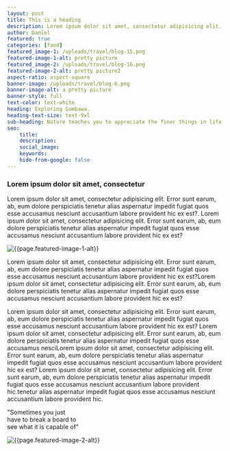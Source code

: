 ```yaml
---
layout: post
title: This is a heading
description: Lorem ipsum dolor sit amet, consectetur adipisicing elit. Error sunt earum, ab, eum dolore perspiciatis tenetur alias aspernatur
author: Daniel
featured: true
categories: [food]
featured_image-1: /uploads/travel/blog-15.png
featured-image-1-alt: pretty picture
featured_image-2: /uploads/travel/blog-16.png
featured-image-2-alt: pretty picture2
aspect-ratio: aspect-square
banner-image: /uploads/travel/blog-6.png
banner-image-alt: a pretty picture
banner-style: full
text-color: text-white
heading: Exploring Sumbawa.
heading-text-size: text-9xl
sub-heading: Nature teaches you to appreciate the finer things in life, to be present, live in the moment and just breathe.
seo: 
    title: 
    description: 
    social_image: 
    keywords: 
    hide-from-google: false
---
```


<h3 class="text-2xl text-normal py-16">Lorem ipsum dolor sit amet, consectetur </h3>

<p>Lorem ipsum dolor sit amet, consectetur adipisicing elit. Error sunt earum, ab, eum dolore perspiciatis tenetur alias aspernatur impedit fugiat quos esse accusamus nesciunt accusantium labore provident hic ex est?.
Lorem ipsum dolor sit amet, consectetur adipisicing elit. Error sunt earum, ab, eum dolore perspiciatis tenetur alias aspernatur impedit fugiat quos esse accusamus nesciunt accusantium labore provident hic ex est?</p>

<img class="inline-block items-center" src="{{page.featured_image-1}}" alt="{{page.featured-image-1-alt}}">

<p> Lorem ipsum dolor sit amet, consectetur adipisicing elit. Error sunt earum, ab, eum dolore perspiciatis tenetur alias aspernatur impedit fugiat quos esse accusamus nesciunt accusantium labore provident hic ex est?Lorem ipsum dolor sit amet, consectetur adipisicing elit. Error sunt earum, ab, eum dolore perspiciatis tenetur alias aspernatur impedit fugiat quos esse accusamus nesciunt accusantium labore provident hic ex est?</p>

<p>Lorem ipsum dolor sit amet, consectetur adipisicing elit. Error sunt earum, ab, eum dolore perspiciatis tenetur alias aspernatur impedit fugiat quos esse accusamus nesciunt accusantium labore provident hic ex est?
Lorem ipsum dolor sit amet, consectetur adipisicing elit. Error sunt earum, ab, eum dolore perspiciatis tenetur alias aspernatur impedit fugiat quos esse accusamus nesciLorem ipsum dolor sit amet, consectetur adipisicing elit. Error sunt earum, ab, eum dolore perspiciatis tenetur alias aspernatur impedit fugiat quos esse accusamus nesciunt accusantium labore provident hic ex est? Lorem ipsum dolor sit amet, consectetur adipisicing elit. Error sunt earum, ab, eum dolore perspiciatis tenetur alias aspernatur impedit fugiat quos esse accusamus nesciunt accusantium labore provident hic.tenetur alias aspernatur impedit fugiat quos esse accusamus nesciunt accusantium labore provident hic.</p>

<p class="font-serif text-6xl">"Sometimes you just <br>have to break a board to <br>see what it is capable of"</p>


<img class="inline-block items-center" src="{{page.featured_image-2}}" alt="{{page.featured-image-2-alt}}">